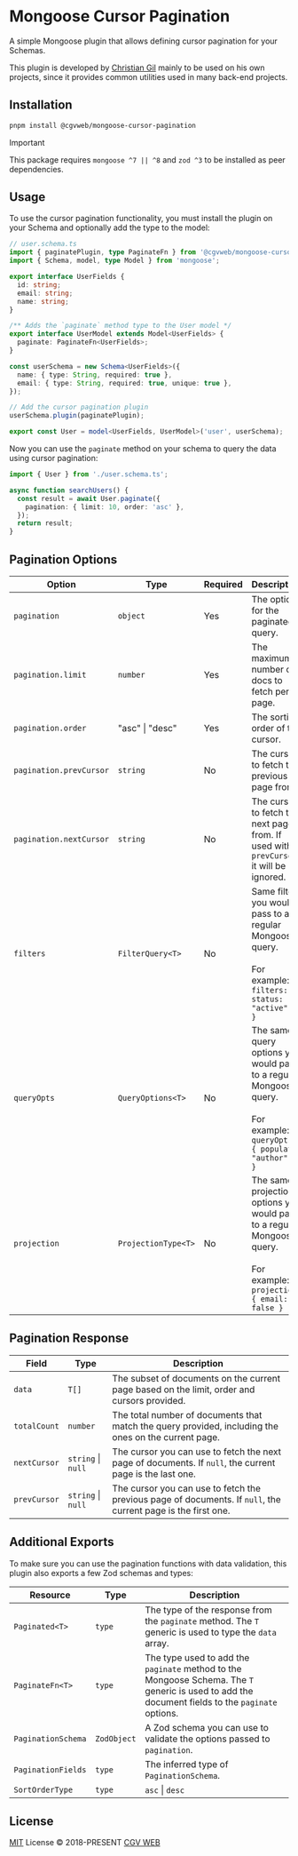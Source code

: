 # Mongoose Cursor Pagination

A simple Mongoose plugin that allows defining cursor pagination for your Schemas.

This plugin is developed by [Christian Gil](https://cgvweb.com) mainly to be used on his own projects, since it provides common utilities used in many back-end projects.

## Installation

```bash
pnpm install @cgvweb/mongoose-cursor-pagination
```

> [!IMPORTANT]
> This package requires `mongoose ^7 || ^8` and `zod ^3` to be installed as peer dependencies.

## Usage

To use the cursor pagination functionality, you must install the plugin on your Schema and optionally add the type to the model:

```ts
// user.schema.ts
import { paginatePlugin, type PaginateFn } from '@cgvweb/mongoose-cursor-pagination';
import { Schema, model, type Model } from 'mongoose';

export interface UserFields {
  id: string;
  email: string;
  name: string;
}

/** Adds the `paginate` method type to the User model */
export interface UserModel extends Model<UserFields> {
  paginate: PaginateFn<UserFields>;
}

const userSchema = new Schema<UserFields>({
  name: { type: String, required: true },
  email: { type: String, required: true, unique: true },
});

// Add the cursor pagination plugin
userSchema.plugin(paginatePlugin);

export const User = model<UserFields, UserModel>('user', userSchema);
```

Now you can use the `paginate` method on your schema to query the data using cursor pagination:

```ts
import { User } from './user.schema.ts';

async function searchUsers() {
  const result = await User.paginate({
    pagination: { limit: 10, order: 'asc' },
  });
  return result;
}
```

## Pagination Options

| Option                  | Type                | Required | Description                                                                                                                      |
| ----------------------- | ------------------- | -------- | -------------------------------------------------------------------------------------------------------------------------------- |
| `pagination`            | `object`            | Yes      | The options for the paginated query.                                                                                             |
| `pagination.limit`      | `number`            | Yes      | The maximum number of docs to fetch per page.                                                                                    |
| `pagination.order`      | "asc" \| "desc"     | Yes      | The sorting order of the cursor.                                                                                                 |
| `pagination.prevCursor` | `string`            | No       | The cursor to fetch the previous page from.                                                                                      |
| `pagination.nextCursor` | `string`            | No       | The cursor to fetch the next page from. If used with `prevCursor` it will be ignored.                                            |
| `filters`               | `FilterQuery<T>`    | No       | Same filters you would pass to a regular Mongoose query.<br/><br/>For example: `{ filters: { status: "active" } }`               |
| `queryOpts`             | `QueryOptions<T>`   | No       | The same query options you would pass to a regular Mongoose query.<br/><br/>For example: `{ queryOpts: { populate: "author" } }` |
| `projection`            | `ProjectionType<T>` | No       | The same projection options you would pass to a regular Mongoose query.<br/><br/>For example: `{ projection: { email: false } }` |

## Pagination Response

| Field        | Type               | Description                                                                                                   |
| ------------ | ------------------ | ------------------------------------------------------------------------------------------------------------- |
| `data`       | `T[]`              | The subset of documents on the current page based on the limit, order and cursors provided.                   |
| `totalCount` | `number`           | The total number of documents that match the query provided, including the ones on the current page.          |
| `nextCursor` | `string` \| `null` | The cursor you can use to fetch the next page of documents. If `null`, the current page is the last one.      |
| `prevCursor` | `string` \| `null` | The cursor you can use to fetch the previous page of documents. If `null`, the current page is the first one. |

## Additional Exports

To make sure you can use the pagination functions with data validation, this plugin also exports a few Zod schemas and types:

| Resource           | Type        | Description                                                                                                                                      |
| ------------------ | ----------- | ------------------------------------------------------------------------------------------------------------------------------------------------ |
| `Paginated<T>`     | `type`      | The type of the response from the `paginate` method. The `T` generic is used to type the `data` array.                                           |
| `PaginateFn<T>`    | `type`      | The type used to add the `paginate` method to the Mongoose Schema. The `T` generic is used to add the document fields to the `paginate` options. |
| `PaginationSchema` | `ZodObject` | A Zod schema you can use to validate the options passed to `pagination`.                                                                         |
| `PaginationFields` | `type`      | The inferred type of `PaginationSchema`.                                                                                                         |
| `SortOrderType`    | `type`      | `asc` \| `desc`                                                                                                                                  |

## License

[MIT](./LICENSE) License © 2018-PRESENT [CGV WEB](https://github.com/ChrisGV04)
